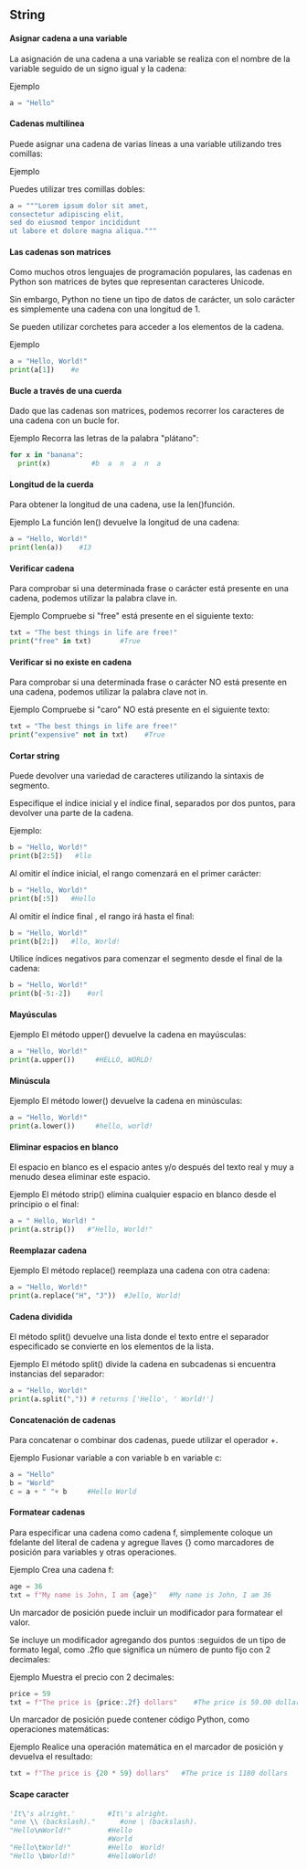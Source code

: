 ## String

#### Asignar cadena a una variable
La asignación de una cadena a una variable se realiza con el nombre de la variable seguido de un signo igual y la cadena:

Ejemplo
```python
a = "Hello"
```

#### Cadenas multilínea
Puede asignar una cadena de varias líneas a una variable utilizando tres comillas:

Ejemplo

Puedes utilizar tres comillas dobles:

```python
a = """Lorem ipsum dolor sit amet,
consectetur adipiscing elit,
sed do eiusmod tempor incididunt
ut labore et dolore magna aliqua."""
```

#### Las cadenas son matrices
Como muchos otros lenguajes de programación populares, las cadenas en Python son matrices de bytes que representan caracteres Unicode.

Sin embargo, Python no tiene un tipo de datos de carácter, un solo carácter es simplemente una cadena con una longitud de 1.

Se pueden utilizar corchetes para acceder a los elementos de la cadena.

Ejemplo
```python
a = "Hello, World!"
print(a[1])    #e
```

#### Bucle a través de una cuerda
Dado que las cadenas son matrices, podemos recorrer los caracteres de una cadena con un bucle for.

Ejemplo
Recorra las letras de la palabra "plátano":

```python
for x in "banana":
  print(x)          #b  a  n  a  n  a
```

#### Longitud de la cuerda
Para obtener la longitud de una cadena, use la len()función.

Ejemplo
La función len() devuelve la longitud de una cadena:

```python
a = "Hello, World!"
print(len(a))    #13
```

#### Verificar cadena
Para comprobar si una determinada frase o carácter está presente en una cadena, podemos utilizar la palabra clave in.

Ejemplo
Compruebe si "free" está presente en el siguiente texto:

```python
txt = "The best things in life are free!"
print("free" in txt)       #True
```

#### Verificar si no existe en cadena

Para comprobar si una determinada frase o carácter NO está presente en una cadena, podemos utilizar la palabra clave not in.

Ejemplo
Compruebe si "caro" NO está presente en el siguiente texto:
```python
txt = "The best things in life are free!"
print("expensive" not in txt)    #True
```

#### Cortar string

Puede devolver una variedad de caracteres utilizando la sintaxis de segmento.

Especifique el índice inicial y el índice final, separados por dos puntos, para devolver una parte de la cadena.

Ejemplo:
```python
b = "Hello, World!"
print(b[2:5])   #llo
```

Al omitir el índice inicial, el rango comenzará en el primer carácter:
```python
b = "Hello, World!"
print(b[:5])   #Hello
```

Al omitir el índice final , el rango irá hasta el final:
```python
b = "Hello, World!"
print(b[2:])   #llo, World!
```

Utilice índices negativos para comenzar el segmento desde el final de la cadena:
```python
b = "Hello, World!"
print(b[-5:-2])    #orl
```

#### Mayúsculas
Ejemplo
El método upper() devuelve la cadena en mayúsculas:
```python
a = "Hello, World!"
print(a.upper())     #HELLO, WORLD!
```

#### Minúscula
Ejemplo
El método lower() devuelve la cadena en minúsculas:
```python
a = "Hello, World!"
print(a.lower())     #hello, world!
```

#### Eliminar espacios en blanco
El espacio en blanco es el espacio antes y/o después del texto real y muy a menudo desea eliminar este espacio.

Ejemplo
El método strip() elimina cualquier espacio en blanco desde el principio o el final:
```python
a = " Hello, World! "
print(a.strip())   #"Hello, World!"
```

#### Reemplazar cadena
Ejemplo
El método replace() reemplaza una cadena con otra cadena:
```python
a = "Hello, World!"
print(a.replace("H", "J"))  #Jello, World!
```

#### Cadena dividida
El método split() devuelve una lista donde el texto entre el separador especificado se convierte en los elementos de la lista.

Ejemplo
El método split() divide la cadena en subcadenas si encuentra instancias del separador:
```python
a = "Hello, World!"
print(a.split(",")) # returns ['Hello', ' World!']
```

#### Concatenación de cadenas
Para concatenar o combinar dos cadenas, puede utilizar el operador +.

Ejemplo
Fusionar variable a con variable b en variable c:

```python
a = "Hello"
b = "World"
c = a + " "+ b     #Hello World
```

#### Formatear cadenas
Para especificar una cadena como cadena f, simplemente coloque un fdelante del literal de cadena y agregue llaves {} como marcadores de posición para variables y otras operaciones.

Ejemplo
Crea una cadena f:

```python
age = 36
txt = f"My name is John, I am {age}"   #My name is John, I am 36
```
Un marcador de posición puede incluir un modificador para formatear el valor.

Se incluye un modificador agregando dos puntos :seguidos de un tipo de formato legal, como .2flo que significa un número de punto fijo con 2 decimales:

Ejemplo
Muestra el precio con 2 decimales:
```python
price = 59
txt = f"The price is {price:.2f} dollars"    #The price is 59.00 dollars
```

Un marcador de posición puede contener código Python, como operaciones matemáticas:

Ejemplo
Realice una operación matemática en el marcador de posición y devuelva el resultado:
```python
txt = f"The price is {20 * 59} dollars"   #The price is 1180 dollars
```

#### Scape caracter
```python
'It\'s alright.'		#It\'s alright.
"one \\ (backslash)."	   #one \ (backslash).
"Hello\nWorld!"			#Hello
						#World
"Hello\tWorld!"			#Hello	World!
"Hello \bWorld!"		#HelloWorld!
```